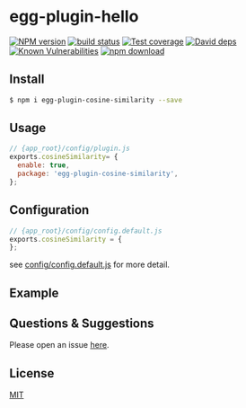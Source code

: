 # egg-plugin-hello

[![NPM version][npm-image]][npm-url]
[![build status][travis-image]][travis-url]
[![Test coverage][codecov-image]][codecov-url]
[![David deps][david-image]][david-url]
[![Known Vulnerabilities][snyk-image]][snyk-url]
[![npm download][download-image]][download-url]

[npm-image]: https://img.shields.io/npm/v/egg-plugin-hello.svg?style=flat-square
[npm-url]: https://npmjs.org/package/egg-plugin-hello
[travis-image]: https://img.shields.io/travis/eggjs/egg-plugin-hello.svg?style=flat-square
[travis-url]: https://travis-ci.org/eggjs/egg-plugin-hello
[codecov-image]: https://img.shields.io/codecov/c/github/eggjs/egg-plugin-hello.svg?style=flat-square
[codecov-url]: https://codecov.io/github/eggjs/egg-plugin-hello?branch=master
[david-image]: https://img.shields.io/david/eggjs/egg-plugin-hello.svg?style=flat-square
[david-url]: https://david-dm.org/eggjs/egg-plugin-hello
[snyk-image]: https://snyk.io/test/npm/egg-plugin-hello/badge.svg?style=flat-square
[snyk-url]: https://snyk.io/test/npm/egg-plugin-hello
[download-image]: https://img.shields.io/npm/dm/egg-plugin-hello.svg?style=flat-square
[download-url]: https://npmjs.org/package/egg-plugin-hello

<!--
Description here.
-->

## Install

```bash
$ npm i egg-plugin-cosine-similarity --save
```

## Usage

```js
// {app_root}/config/plugin.js
exports.cosineSimilarity= {
  enable: true,
  package: 'egg-plugin-cosine-similarity',
};
```

## Configuration

```js
// {app_root}/config/config.default.js
exports.cosineSimilarity = {
};
```

see [config/config.default.js](config/config.default.js) for more detail.

## Example

<!-- example here -->

## Questions & Suggestions

Please open an issue [here](https://github.com/eggjs/egg/issues).

## License

[MIT](LICENSE)
